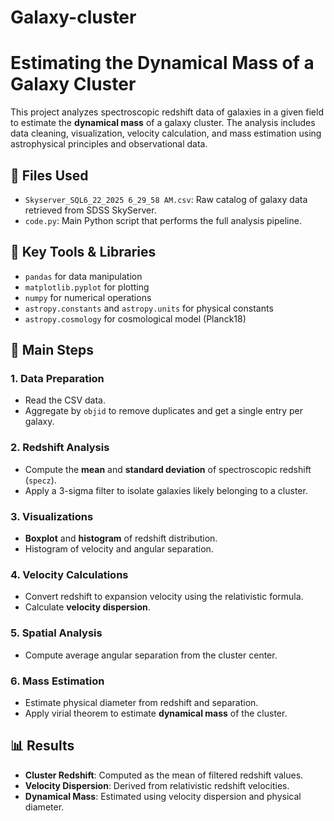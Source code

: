 # Galaxy-cluster
# Estimating the Dynamical Mass of a Galaxy Cluster

This project analyzes spectroscopic redshift data of galaxies in a given field to estimate the **dynamical mass** of a galaxy cluster. The analysis includes data cleaning, visualization, velocity calculation, and mass estimation using astrophysical principles and observational data.

## 📁 Files Used
- `Skyserver_SQL6_22_2025 6_29_58 AM.csv`: Raw catalog of galaxy data retrieved from SDSS SkyServer.
- `code.py`: Main Python script that performs the full analysis pipeline.

## 🔧 Key Tools & Libraries
- `pandas` for data manipulation  
- `matplotlib.pyplot` for plotting  
- `numpy` for numerical operations  
- `astropy.constants` and `astropy.units` for physical constants  
- `astropy.cosmology` for cosmological model (Planck18)

## 🔬 Main Steps

### 1. Data Preparation
- Read the CSV data.
- Aggregate by `objid` to remove duplicates and get a single entry per galaxy.

### 2. Redshift Analysis
- Compute the **mean** and **standard deviation** of spectroscopic redshift (`specz`).
- Apply a 3-sigma filter to isolate galaxies likely belonging to a cluster.

### 3. Visualizations
- **Boxplot** and **histogram** of redshift distribution.
- Histogram of velocity and angular separation.

### 4. Velocity Calculations
- Convert redshift to expansion velocity using the relativistic formula.
- Calculate **velocity dispersion**.

### 5. Spatial Analysis
- Compute average angular separation from the cluster center.

### 6. Mass Estimation
- Estimate physical diameter from redshift and separation.
- Apply virial theorem to estimate **dynamical mass** of the cluster.

## 📊 Results
- **Cluster Redshift**: Computed as the mean of filtered redshift values.
- **Velocity Dispersion**: Derived from relativistic redshift velocities.
- **Dynamical Mass**: Estimated using velocity dispersion and physical diameter.
